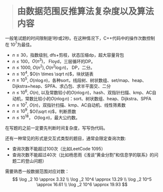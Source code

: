 > # 由数据范围反推算法复杂度以及算法内容

一般笔试题的时间限制是1秒或2秒。在这种情况下，C++代码中的操作次数控制在 $10^7$为最佳。

- $n \leq 30$，指数级别, dfs+剪枝，状态压缩dp，超大容量背包
- $n \leq 100$，$O(n^3)$， Floyd，三层循环的DP。
- $n \leq  1000$, $O(n^2), O(n^2 \log n)$， DP，二分。
- $n \leq 10^4$, $O(n \times \sqrt n)$，块状链表
- $n \leq 10^5$, $O(n \log n)$，各种sort，线段树、树状数组、set/map、heap、Dijkstra+heap、SPFA、求凸包、求半平面交、二分
- $n \leq 10 ^ 6$, $O(n)$, 以及常数较小的$O(n \log n)$，hash、双指针扫描、kmp、AC自动机，常数比较小的$O(n \log n)$：sort、树状数组、heap、Dijkstra、SPFA
- $n \leq 10^7$, $O(n)$，双指针扫描、kmp、AC自动机、线性筛素数
- $n \leq 10^ 9$, $O(\sqrt n)$，判断质数
- $n \leq 10^ {18}$， $O(\log n)$，最大公约数。

在写题的之前一定要先判断时间复杂度，写写伪代码。

还有一种常见的形式是交互式类型的题目，通常会限定查询次数:

* 查询次数不能超过100次（比如LeetCode 1095）
* 查询次数不能超过40次（比如杨思雨《浅谈“黄金分割”和信息学的联系》的问题二的登山问题）

需要熟悉一般数据范围对应对数：
$$
\log _2 10 \approx 3.32 \\
\log _2 10^4 \approx 13.29 \\
\log _2 10^5 \approx 16.61 \\
\log _2 10^6 \approx 19.93
$$
